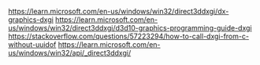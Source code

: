 https://learn.microsoft.com/en-us/windows/win32/direct3ddxgi/dx-graphics-dxgi
https://learn.microsoft.com/en-us/windows/win32/direct3ddxgi/d3d10-graphics-programming-guide-dxgi
https://stackoverflow.com/questions/57223294/how-to-call-dxgi-from-c-without-uuidof
https://learn.microsoft.com/en-us/windows/win32/api/_direct3ddxgi/